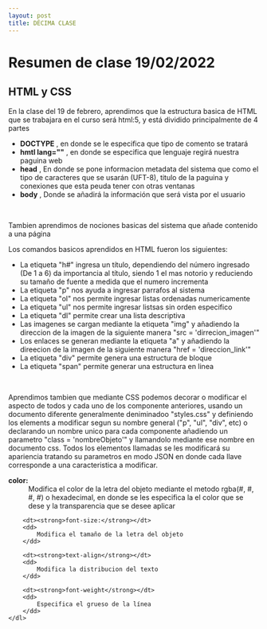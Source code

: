```yaml
---
layout: post
title: DÉCIMA CLASE
---
```

<!DOCTYPE html>
<html lang="en">
  <head>
    <meta charset="UTF-8" />
    <meta http-equiv="X-UA-Compatible" content="IE=edge" />
    <meta name="viewport" content="width=device-width, initial-scale=1.0" />
    <title>Resumen HTML y CSS</title>
    <link rel="stylesheet" href="styles.css" />
  </head>
  <body>
    <h1>Resumen de clase 19/02/2022</h1>
    <h2>HTML y CSS</h2>
    <p>
      En la clase del 19 de febrero, aprendimos que la estructura basica de HTML que se trabajara en el curso será html:5, y está dividido principalmente de 4 partes
    </p>
    <ul>
      <li>
        <strong>DOCTYPE</strong> , en donde se le especifica que tipo de comento se tratará
      </li>
      <li>
        <strong>hmtl lang=""</strong> , en donde se especifica que lenguaje regirá nuestra paguina web
      </li>
      <li>
        <strong>head</strong> , En donde se pone informacion metadata del sistema que como el tipo de caracteres que se usarán (UFT-8), titulo de la paguina y conexiones que esta peuda tener con otras ventanas
      </li>
      <li>
        <strong>body</strong> , Donde se añadirá la información que será vista por el usuario
      </li>
    </ul>
    <br />
    <p>
      Tambien aprendimos de nociones basicas del sistema que añade contenido a una página
    </p>
    <p>Los comandos basicos aprendidos en HTML fueron los siguientes:</p>
    <ul>
      <li>
          La etiqueta "h#" ingresa un título, dependiendo del número ingresado (De 1 a 6) da importancia al título, siendo 1 el mas notorio y reduciendo su tamaño de fuente a medida que el numero incrementa
      </li>
      <li>
          La etiqueta "p" nos ayuda a ingresar parrafos al sistema
      </li>
      <li>
          La etiqueta "ol" nos permite ingresar listas ordenadas numericamente
      </li>
      <li>
          La etiqueta "ul" nos permite ingresar listsas sin orden especifico
      </li>
      <li>
          La etiqueta "dl" permite crear una lista descriptiva
      </li>
      <li>
          Las imagenes se cargan mediante la etiqueta "img" y añadiendo la direccion de la imagen de la siguiente manera "src = 'dirrecion_imagen'"
      </li>
      <li>
          Los enlaces se generan mediante la etiqueta "a" y añadiendo la direecion de la imagen de la siguiente manera "href = 'direccion_link'"
      </li>
      <li>
          La etiqueta "div" permite genera una estructura de bloque
      </li>
      <li>
          La etiqueta "span" permite generar una estructura en linea
      </li>
    </ul>
    <br />
    <p>
        Aprendimos tambien que mediante CSS podemos decorar o modificar el aspecto de todos y cada uno de los componente anteriores, usando un documento diferente generalmente deniminadoo "styles.css" y definiendo los elements a modificar segun su nombre general ("p", "ul", "div", etc) o declarando un nombre unico para cada componente añadiendo un parametro "class = 'nombreObjeto'" y llamandolo mediante ese nombre en documento css. Todos los elementos llamadas se les modificará su apariencia tratando su parametros en modo JSON en donde cada llave corresponde a una caracteristica a modificar.
    </p>
    <dl>
        <dt><strong>color:</strong></dt>
        <dd>
            Modifica el color de la letra del objeto mediante el metodo rgba(#, #, #, #) o hexadecimal, en donde se les especifica la el color que se dese y la transparencia que se desee aplicar
        </dd>

        <dt><strong>font-size:</strong></dt>
        <dd>
            Modifica el tamaño de la letra del objeto
        </dd>

        <dt><strong>text-align</strong></dt>
        <dd>
            Modifica la distribucion del texto
        </dd>

        <dt><strong>font-weight</strong></dt>
        <dd>
            Especifica el grueso de la línea
        </dd>
    </dl>

  </body>
</html>
